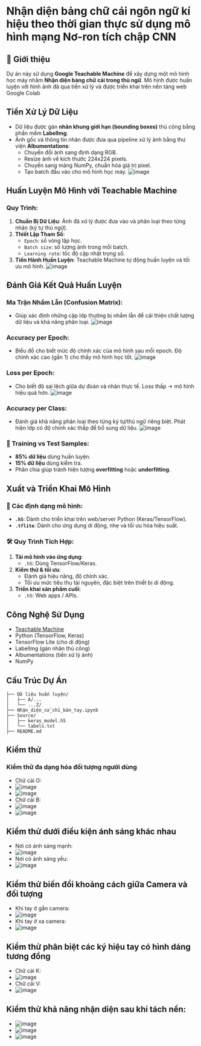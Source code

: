 # Nhận diện bảng chữ cái ngôn ngữ kí hiệu theo thời gian thực sử dụng mô hình mạng Nơ-ron tích chập CNN 
## 📌 Giới thiệu
Dự án này sử dụng **Google Teachable Machine** để xây dựng một mô hình học máy nhằm **Nhận diện bảng chữ cái trong thủ ngữ**. Mô hình được huấn luyện với hình ảnh đã qua tiền xử lý và được triển khai trên nền tảng web Google Colab
## Tiền Xử Lý Dữ Liệu
- Dữ liệu được gán **nhãn khung giới hạn (bounding boxes)** thủ công bằng phần mềm **LabelImg**.
- Ảnh gốc và thông tin nhãn được đưa qua pipeline xử lý ảnh bằng thư viện **Albumentations**:
  - Chuyển đổi ảnh sang định dạng RGB.
  - Resize ảnh về kích thước 224x224 pixels.
  - Chuyển sang mảng NumPy, chuẩn hóa giá trị pixel.
  - Tạo batch đầu vào cho mô hình học máy.
![image](https://github.com/user-attachments/assets/e0905f97-556e-4a1b-ab62-0871d32edc9d)
## Huấn Luyện Mô Hình với Teachable Machine
### Quy Trình:
1. **Chuẩn Bị Dữ Liệu**: Ảnh đã xử lý được đưa vào và phân loại theo từng nhãn (ký tự thủ ngữ).
2. **Thiết Lập Tham Số**:
   - `Epoch`: số vòng lặp học.
   - `Batch size`: số lượng ảnh trong mỗi batch.
   - `Learning rate`: tốc độ cập nhật trọng số.
3. **Tiến Hành Huấn Luyện**: Teachable Machine tự động huấn luyện và tối ưu mô hình.
![image](https://github.com/user-attachments/assets/f629830e-0e04-4e34-b165-c612effb4e1a)
## Đánh Giá Kết Quả Huấn Luyện
###  Ma Trận Nhầm Lẫn (Confusion Matrix):
- Giúp xác định những cặp lớp thường bị nhầm lẫn để cải thiện chất lượng dữ liệu và khả năng phân loại.
![image](https://github.com/user-attachments/assets/2f362964-15a3-4527-bb38-811f9ed5b338)
###  Accuracy per Epoch:
- Biểu đồ cho biết mức độ chính xác của mô hình sau mỗi epoch. Độ chính xác cao (gần 1) cho thấy mô hình học tốt.
![image](https://github.com/user-attachments/assets/c00d4fd6-2bc0-4d85-bdb8-0895991f4d2c)
###  Loss per Epoch:
- Cho biết độ sai lệch giữa dự đoán và nhãn thực tế. Loss thấp → mô hình hiệu quả hơn.
![image](https://github.com/user-attachments/assets/9df03c1a-a585-43c7-84e7-3d2ff6f37d1d)
###  Accuracy per Class:
- Đánh giá khả năng phân loại theo từng ký tự/thủ ngữ riêng biệt. Phát hiện lớp có độ chính xác thấp để bổ sung dữ liệu.
![image](https://github.com/user-attachments/assets/541899d1-099b-4e00-9e86-ea44b242a002)
### 🔹 Training vs Test Samples:
- **85% dữ liệu** dùng huấn luyện.
- **15% dữ liệu** dùng kiểm tra.
- Phân chia giúp tránh hiện tượng **overfitting** hoặc **underfitting**.
##  Xuất và Triển Khai Mô Hình
### 💾 Các định dạng mô hình:
- **`.h5`**: Dành cho triển khai trên web/server Python (Keras/TensorFlow).
- **`.tflite`**: Dành cho ứng dụng di động, nhẹ và tối ưu hóa hiệu suất.

### 🛠️ Quy Trình Tích Hợp:
1. **Tải mô hình vào ứng dụng**:
   - `.h5`: Dùng TensorFlow/Keras.
2. **Kiểm thử & tối ưu**:
   - Đánh giá hiệu năng, độ chính xác.
   - Tối ưu mức tiêu thụ tài nguyên, đặc biệt trên thiết bị di động.
3. **Triển khai sản phẩm cuối**:
   - `.h5`: Web apps / APIs.


## Công Nghệ Sử Dụng
- [Teachable Machine](https://teachablemachine.withgoogle.com/)
- Python (TensorFlow, Keras)
- TensorFlow Lite (cho di động)
- LabelImg (gán nhãn thủ công)
- Albumentations (tiền xử lý ảnh)
- NumPy

## Cấu Trúc Dự Án
```
├── Dữ liệu huấn luyện/
│   ├── A/...
│   └── ...Z/
├── Nhận_diện_cử_chỉ_bàn_tay.ipynb
├── Source/
│   ├── keras_model.h5
│   └── labels.txt
├── README.md
```
## Kiểm thử
### Kiểm thử đa dạng hóa đối tượng người dùng
- Chữ cái O:
- ![image](https://github.com/user-attachments/assets/df0bc6ba-d929-43dc-899c-91ea5a28596c)
- ![image](https://github.com/user-attachments/assets/4a85dc2e-c843-4a6f-84ed-f887035a30aa)
- Chữ cái B:
- ![image](https://github.com/user-attachments/assets/2e83d81c-49ff-4c23-b425-584200556fb6)
- ![image](https://github.com/user-attachments/assets/77f4a5cb-d733-4c5a-a266-ad7820e3516d)
## Kiểm thử dưới điều kiện ánh sáng khác nhau
- Nơi có ánh sáng mạnh:
- ![image](https://github.com/user-attachments/assets/fe9724df-dae3-4f4a-af7c-c3f28a6ea867)
- Nơi có ánh sáng yếu:
- ![image](https://github.com/user-attachments/assets/a861bc9c-90c3-4f54-a426-a11328603def)
## Kiểm thử biến đổi khoảng cách giữa Camera và đối tượng
- Khi tay ở gần camera:
- ![image](https://github.com/user-attachments/assets/8c464262-ac31-4760-bac3-baff612ae220)
- Khi tay ở xa camera:
- ![image](https://github.com/user-attachments/assets/05a30487-3583-43c0-9a2b-49d993143987)
## Kiểm thử phân biệt các ký hiệu tay có hình dáng tương đồng
- Chữ cái K:
- ![image](https://github.com/user-attachments/assets/fa971314-6c7b-440d-911f-cbd0e6338762)
- Chữ cái V:
- ![image](https://github.com/user-attachments/assets/ee99ec9d-8638-44fe-9804-7e36d8485e46)
## Kiểm thử khả năng nhận diện sau khi tách nền:
- ![image](https://github.com/user-attachments/assets/dad4088d-d8c8-46b6-849c-aa9a5bfa91e3)
- ![image](https://github.com/user-attachments/assets/cfd2ea55-ca44-4fd7-a38a-b0c2a0b5e094)
- ![image](https://github.com/user-attachments/assets/8b4371eb-e63b-47ec-879b-3fee6313962a)

